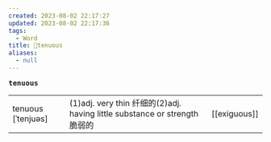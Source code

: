 ```yaml
---
created: 2023-08-02 22:17:27
updated: 2023-08-02 22:17:36
tags:
  - Word
title: 📖tenuous
aliases:
  - null
---
```


<pre><strong>tenuous</strong></pre>
|   |   |   |
|---|---|---|
|tenuous [ˈtenjuəs]|(1)adj. very thin 纤细的(2)adj. having little substance or strength 脆弱的|[[exiguous]]|